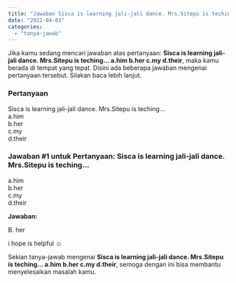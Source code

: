 ```yaml
---
title: "Jawaban Sisca is learning jali-jali dance. Mrs.Sitepu is teching... a.him b.her c.my d.their​"
date: "2022-04-03"
categories: 
  - "tanya-jawab"
---
```


Jika kamu sedang mencari jawaban atas pertanyaan: **Sisca is learning jali-jali dance. Mrs.Sitepu is teching... a.him b.her c.my d.their​**, maka kamu berada di tempat yang tepat. Disini ada beberapa jawaban mengenai pertanyaan tersebut. Silakan baca lebih lanjut.

### Pertanyaan

Sisca is learning jali-jali dance. Mrs.Sitepu is teching...  
a.him  
b.her  
c.my  
d.their​

### Jawaban #1 untuk Pertanyaan: Sisca is learning jali-jali dance. Mrs.Sitepu is teching...  
a.him  
b.her  
c.my  
d.their​

**Jawaban:**

B. her

i hope is helpful ☺️

Sekian tanya-jawab mengenai **Sisca is learning jali-jali dance. Mrs.Sitepu is teching... a.him b.her c.my d.their​**, semoga dengan ini bisa membantu menyelesaikan masalah kamu.
